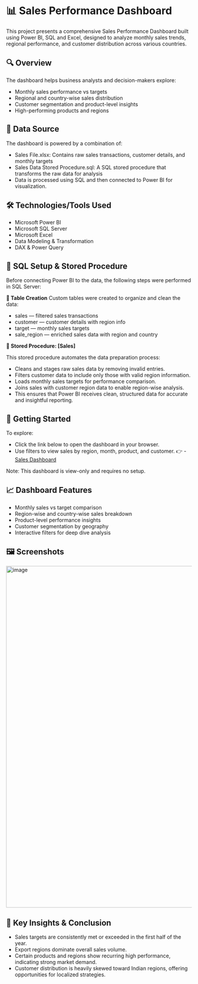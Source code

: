 # **📊 Sales Performance Dashboard**

This project presents a comprehensive Sales Performance Dashboard built using Power BI, SQL and Excel, designed to analyze monthly sales trends, regional performance, and customer distribution across various countries.


## **🔍 Overview**

The dashboard helps business analysts and decision-makers explore:

- Monthly sales performance vs targets
- Regional and country-wise sales distribution
- Customer segmentation and product-level insights
- High-performing products and regions


## **📁 Data Source**

The dashboard is powered by a combination of:

- Sales File.xlsx: Contains raw sales transactions, customer details, and monthly targets
- Sales Data Stored Procedure.sql: A SQL stored procedure that transforms the raw data for analysis
- Data is processed using SQL and then connected to Power BI for visualization.


## **🛠️ Technologies/Tools Used**

- Microsoft Power BI
- Microsoft SQL Server
- Microsoft Excel
- Data Modeling & Transformation
- DAX & Power Query

  
## **🧾 SQL Setup & Stored Procedure**

Before connecting Power BI to the data, the following steps were performed in SQL Server:

**🔹 Table Creation**
Custom tables were created to organize and clean the data:

  - sales — filtered sales transactions
  - customer — customer details with region info
  - target — monthly sales targets
  - sale_region — enriched sales data with region and country

**🔹 Stored Procedure: [Sales]**

This stored procedure automates the data preparation process:

- Cleans and stages raw sales data by removing invalid entries.
- Filters customer data to include only those with valid region information.
- Loads monthly sales targets for performance comparison.
- Joins sales with customer region data to enable region-wise analysis.
- This ensures that Power BI receives clean, structured data for accurate and insightful reporting.


## **🚀 Getting Started**

To explore:

- Click the link below to open the dashboard in your browser.
- Use filters to view sales by region, month, product, and customer.
👉 - <a href="https://app.powerbi.com/view?r=eyJrIjoiYmZiZGFjMjYtMzY5YS00YWE1LTgxNDgtNjA2MGQxYjZlZDEzIiwidCI6ImFjNDUxYzMzLWU4MGYtNDQwYi1hOTk2LTE0MjJkMzcwY2U2ZSJ9">Sales Dashboard</a>

Note: This dashboard is view-only and requires no setup.


## **📈 Dashboard Features**

- Monthly sales vs target comparison
- Region-wise and country-wise sales breakdown
- Product-level performance insights
- Customer segmentation by geography
- Interactive filters for deep dive analysis

  
## **🖼️ Screenshots**

<img width="1647" height="926" alt="image" src="https://github.com/user-attachments/assets/b01bfc70-ef98-4e56-ba51-09fbc2e9f9da" />


## **🧠 Key Insights & Conclusion**

- Sales targets are consistently met or exceeded in the first half of the year.
- Export regions dominate overall sales volume.
- Certain products and regions show recurring high performance, indicating strong market demand.
- Customer distribution is heavily skewed toward Indian regions, offering opportunities for localized strategies.
